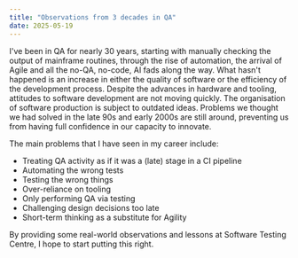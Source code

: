 ```yaml
---
title: "Observations from 3 decades in QA"
date: 2025-05-19
---
```

I've been in QA for nearly 30 years, starting with manually checking the output of mainframe routines, through the rise of automation, the arrival of Agile and all the no-QA, no-code, AI fads along the way.
What hasn't happened is an increase in either the quality of software or the efficiency of the development process. 
Despite the advances in hardware and tooling, attitudes to software development are not moving quickly. 
The organisation of software production is subject to outdated ideas. Problems we thought we had solved in the late 90s and early 2000s are still around, preventing us from having full confidence in our capacity to innovate.

The main problems that I have seen in my career include:
- Treating QA activity as if it was a (late) stage in a CI pipeline
- Automating the wrong tests
- Testing the wrong things
- Over-reliance on tooling
- Only performing QA via testing
- Challenging design decisions too late
- Short-term thinking as a substitute for Agility

By providing some real-world observations and lessons at Software Testing Centre, I hope to start putting this right.
